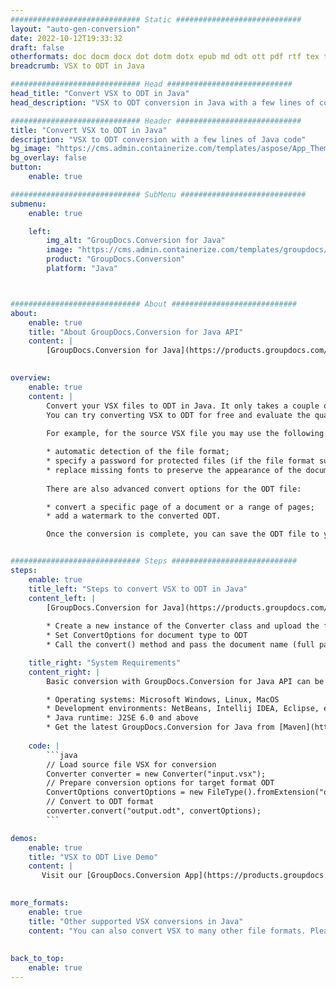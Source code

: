 ```yaml
---
############################# Static ############################
layout: "auto-gen-conversion"
date: 2022-10-12T19:33:32
draft: false
otherformats: doc docm docx dot dotm dotx epub md odt ott pdf rtf tex txt vdx vsdm vsdx vssm vssx vstm vstx vsx vtx xps
breadcrumb: VSX to ODT in Java

############################# Head ############################
head_title: "Convert VSX to ODT in Java"
head_description: "VSX to ODT conversion in Java with a few lines of code. Convert over 160 file formats using the GroupDocs document conversion API for Java"

############################# Header ############################
title: "Convert VSX to ODT in Java"
description: "VSX to ODT conversion with a few lines of Java code"
bg_image: "https://cms.admin.containerize.com/templates/aspose/App_Themes/V3/images/bg/header1.png"
bg_overlay: false
button:
    enable: true

############################# SubMenu ############################
submenu:
    enable: true

    left:
        img_alt: "GroupDocs.Conversion for Java"
        image: "https://cms.admin.containerize.com/templates/groupdocs/images/product-logos/90x90-noborder/groupdocs-conversion-java.png"
        product: "GroupDocs.Conversion"
        platform: "Java"



############################# About ############################
about:
    enable: true
    title: "About GroupDocs.Conversion for Java API"
    content: |
        [GroupDocs.Conversion for Java](https://products.groupdocs.com/conversion/java/) is an advanced file format conversion API for converting between popular image and document formats such as Microsoft Office, OpenDocument, PDF, HTML, email, CAD. and much more with just a few lines of code. The native API automatically detects the formats of the original documents and offers many options for customizing the converted documents. Along with the function of extracting information from a document, it also supports caching of the conversion results to the local disk by default. However, any type of cache storage can be supported by implementing the appropriate interfaces - Amazon S3, Dropbox, Google Drive, Windows Azure, Reddis, or any others.
    

overview:
    enable: true
    content: |
        Convert your VSX files to ODT in Java. It only takes a couple of lines of Java code on any platform of your choice, such as Windows, Linux, macOS.
        You can try converting VSX to ODT for free and evaluate the quality of the conversion results. Along with simple file conversion scripts, you can try more sophisticated options for loading the VSX source file and storing the ODT output. 
        
        For example, for the source VSX file you may use the following load options:

        * automatic detection of the file format;
        * specify a password for protected files (if the file format supports it);
        * replace missing fonts to preserve the appearance of the document.
        
        There are also advanced convert options for the ODT file:

        * convert a specific page of a document or a range of pages;
        * add a watermark to the converted ODT.

        Once the conversion is complete, you can save the ODT file to your local file path or to any third party storage such as FTP, Amazon S3, Google Drive, Dropbox etc. Please note - to convert VSX to ODT, you do not need to install any additional software, such as MS Office, Open Office, Adobe Acrobat Reader etc.


############################# Steps ############################
steps:
    enable: true
    title_left: "Steps to convert VSX to ODT in Java"
    content_left: |
        [GroupDocs.Conversion for Java](https://products.groupdocs.com/conversion/java/) allows developers to easily convert VSX file to ODT with a few lines of code.
        
        * Create a new instance of the Converter class and upload the file VSX with the full path
        * Set ConvertOptions for document type to ODT
        * Call the convert() method and pass the document name (full path) and format (ODT) as a parameter

    title_right: "System Requirements"
    content_right: |
        Basic conversion with GroupDocs.Conversion for Java API can be done with just a few lines of code. Our APIs are supported on all major platforms and operating systems. Before executing the code below, make sure you have the following prerequisites installed on your system.

        * Operating systems: Microsoft Windows, Linux, MacOS
        * Development environments: NetBeans, Intellij IDEA, Eclipse, etc.
        * Java runtime: J2SE 6.0 and above
        * Get the latest GroupDocs.Conversion for Java from [Maven](https://repository.groupdocs.com/webapp/#/artifacts/browse/tree/General/repo/com/groupdocs/groupdocs-conversion)
         
    code: |
        ```java    
        // Load source file VSX for conversion
        Converter converter = new Converter("input.vsx");
        // Prepare conversion options for target format ODT
        ConvertOptions convertOptions = new FileType().fromExtension("odt").getConvertOptions();
        // Convert to ODT format
        converter.convert("output.odt", convertOptions);
        ```

demos:
    enable: true
    title: "VSX to ODT Live Demo"
    content: |
       Visit our [GroupDocs.Conversion App](https://products.groupdocs.app/conversion/family) website and try VSX to ODT conversion now. The free demo has the following benefits
          

more_formats:
    enable: true
    title: "Other supported VSX conversions in Java"
    content: "You can also convert VSX to many other file formats. Please see the list below."
       
       
back_to_top:
    enable: true
---
```

